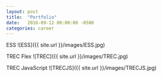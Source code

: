 ```yaml
---
layout: post
title:  "Portfolio"
date:   2016-09-12 00:00:00 -0500
categories: career
---
```

ESS
![ESS]({{ site.url }}/images/ESS.jpg)

TREC Flex
![TREC]({{ site.url }}/images/TREC.jpg)

TREC JavaScript
![TRECJS]({{ site.url }}/images/TRECJS.jpg)
